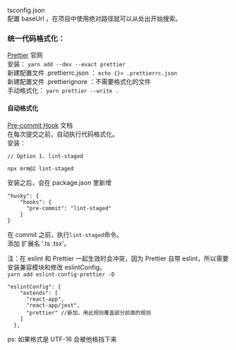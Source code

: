 tsconfig.json  
配置 baseUrl ，在项目中使用绝对路径就可以从处出开始搜索。

### 统一代码格式化：

[Prettier](https://prettier.io/) 官网  
安装： `yarn add --dev --exact prettier`  
新建配置文件 .prettierrc.json ： `echo {}> .prettierrc.json`  
新建配置文件 .prettierignore ：不需要格式化的文件  
手动格式化： `yarn prettier --write .`

#### 自动格式化

[Pre-commit Hook](https://prettier.io/docs/en/precommit.html) 文档  
在每次提交之前，自动执行代码格式化。  
安装：

```
// Option 1. lint-staged

npx mrm@2 lint-staged
```

安装之后，会在 package.json 里新增

```
"husky": {
    "hooks": {
      "pre-commit": "lint-staged"
    }
}
```

在 commit 之前，执行`lint-staged`命令。  
添加 扩展名 '.ts .tsx'。

注：在 eslint 和 Prettier 一起生效时会冲突，因为 Prettier 自带 eslint，所以需要安装兼容模块和修改 eslintConfig。  
`yarn add eslint-config-prettier -D`

```
"eslintConfig": {
    "extends": [
      "react-app",
      "react-app/jest",
      "prettier" //新加，用此规则覆盖部分前面的规则
    ]
  },
```

ps: 如果格式是 UTF-16 会被他格挡下来
